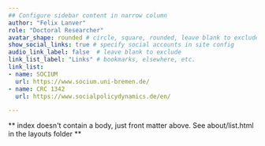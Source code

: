 ```yaml
---
## Configure sidebar content in narrow column
author: "Felix Lanver"
role: "Doctoral Researcher"
avatar_shape: rounded # circle, square, rounded, leave blank to exclude
show_social_links: true # specify social accounts in site config
audio_link_label: false  # leave blank to exclude
link_list_label: "Links" # bookmarks, elsewhere, etc.
link_list:
- name: SOCIUM
  url: https://www.socium.uni-bremen.de/
- name: CRC 1342
  url: https://www.socialpolicydynamics.de/en/

---
```


** index doesn't contain a body, just front matter above.
See about/list.html in the layouts folder **